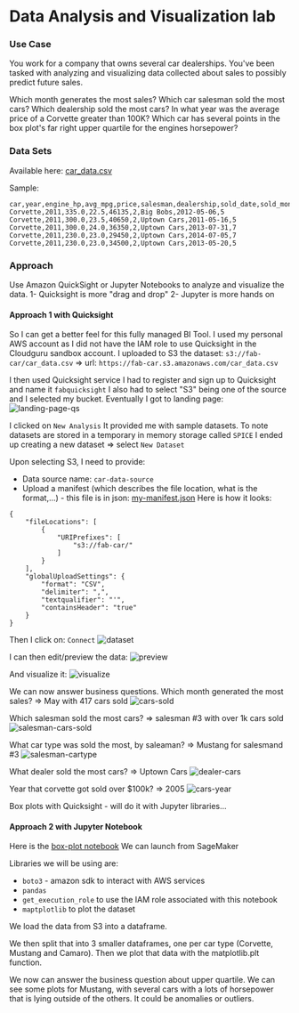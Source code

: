 # Data Analysis and Visualization lab

### Use Case
You work for a company that owns several car dealerships.
You've been tasked with analyzing and visualizing data collected about sales to possibly predict future sales.

Which month generates the most sales?
Which car salesman sold the most cars?
Which dealership sold the most cars?
In what year was the average price of a Corvette greater than 100K?
Which car has several points in the box plot's far right upper quartile for the engines horsepower?

### Data Sets
Available here: [car_data.csv](data/car_data.csv)

Sample:
```
car,year,engine_hp,avg_mpg,price,salesman,dealership,sold_date,sold_month
Corvette,2011,335.0,22.5,46135,2,Big Bobs,2012-05-06,5
Corvette,2011,300.0,23.5,40650,2,Uptown Cars,2011-05-16,5
Corvette,2011,300.0,24.0,36350,2,Uptown Cars,2013-07-31,7
Corvette,2011,230.0,23.0,29450,2,Uptown Cars,2014-07-05,7
Corvette,2011,230.0,23.0,34500,2,Uptown Cars,2013-05-20,5
```

### Approach
Use Amazon QuickSight or Jupyter Notebooks to analyze and visualize the data.
1- Quicksight is more "drag and drop"
2- Jupyter is more hands on

#### Approach 1 with Quicksight
So I can get a better feel for this fully managed BI Tool.
I used my personal AWS account as I did not have the IAM role to use Quicksight in the Cloudguru sandbox account.
I uploaded to S3 the dataset: `s3://fab-car/car_data.csv`
=> url: `https://fab-car.s3.amazonaws.com/car_data.csv`

I then used Quicksight service
I had to register and sign up to Quicksight and name it `fabquicksight`
I also had to select "S3" being one of the source and I selected my bucket.
Eventually I got to landing page:
![landing-page-qs](images/quicksight-landing-page.png)


I clicked on `New Analysis`
It provided me with sample datasets. To note datasets are stored in a temporary in memory storage called `SPICE`
I ended up creating a new dataset => select `New Dataset`

Upon selecting S3, I need to provide:
 - Data source name: `car-data-source`
 - Upload a manifest (which describes the file location, what is the format,...) - this file is in json: [my-manifest.json](my-manifest.json)
 Here is how it looks:
 ```
 {
     "fileLocations": [
         {
             "URIPrefixes": [
                 "s3://fab-car/"
             ]
         }
     ],
     "globalUploadSettings": {
         "format": "CSV",
         "delimiter": ",",
         "textqualifier": "'",
         "containsHeader": "true"
     }
 }
 ```

Then I click on: `Connect`
![dataset](images/dataset-connect.png)

I can then edit/preview the data:
![preview](images/dataset-preview.png)

And visualize it:
![visualize](images/dataset-visualize.png)

We can now answer business questions.
Which month generated the most sales?
=> May with 417 cars sold
![cars-sold](images/month-sales.png)

Which salesman sold the most cars?
=> salesman #3 with over 1k cars sold
![salesman-cars-sold](images/salesman-sales.png)

What car type was sold the most, by saleaman?
=> Mustang for salesmand #3
![salesman-cartype](images/salesman-sales-cartype.png)

What dealer sold the most cars?
=> Uptown Cars
![dealer-cars](images/dealer-cars.png)

Year that corvette got sold over $100k?
=> 2005
![cars-year](images/cars-year.png)

Box plots with Quicksight - will do it with Jupyter libraries...


#### Approach 2 with Jupyter Notebook
Here is the [box-plot notebook](4-data-visualization/box-plot-example.ipynb)
We can launch from SageMaker

Libraries we will be using are:
- `boto3` - amazon sdk to interact with AWS services
- `pandas`
- `get_execution_role` to use the IAM role associated with this notebook
- `maptplotlib` to plot the dataset

We load the data from S3 into a dataframe.

We then split that into 3 smaller dataframes, one per car type (Corvette, Mustang and Camaro). Then we plot that data with the matplotlib.plt function.

We now can answer the business question about upper quartile.
We can see some plots for Mustang, with several cars with a lots of horsepower that is lying outside of the others.
It could be anomalies or outliers.
